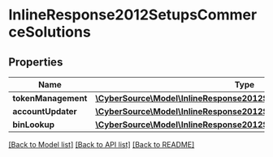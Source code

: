 # InlineResponse2012SetupsCommerceSolutions

## Properties
Name | Type | Description | Notes
------------ | ------------- | ------------- | -------------
**tokenManagement** | [**\CyberSource\Model\InlineResponse2012SetupsPaymentsCardProcessing**](InlineResponse2012SetupsPaymentsCardProcessing.md) |  | [optional] 
**accountUpdater** | [**\CyberSource\Model\InlineResponse2012SetupsPaymentsCardProcessing**](InlineResponse2012SetupsPaymentsCardProcessing.md) |  | [optional] 
**binLookup** | [**\CyberSource\Model\InlineResponse2012SetupsPaymentsCardProcessing**](InlineResponse2012SetupsPaymentsCardProcessing.md) |  | [optional] 

[[Back to Model list]](../README.md#documentation-for-models) [[Back to API list]](../README.md#documentation-for-api-endpoints) [[Back to README]](../README.md)


